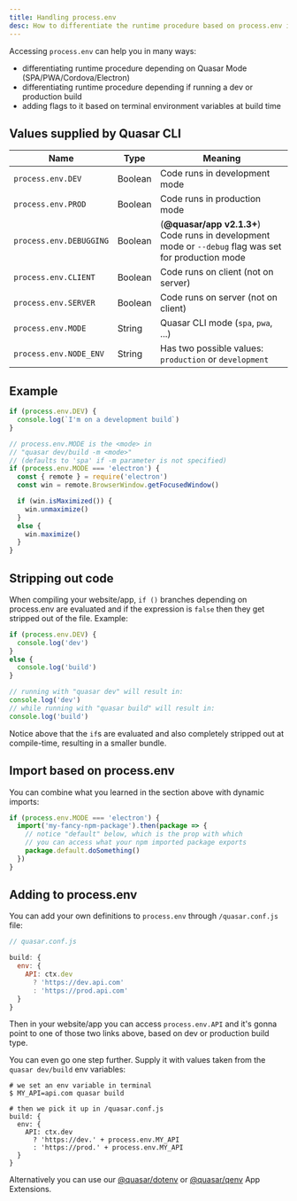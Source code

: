 ```yaml
---
title: Handling process.env
desc: How to differentiate the runtime procedure based on process.env in a Quasar app.
---
```


Accessing `process.env` can help you in many ways:
  * differentiating runtime procedure depending on Quasar Mode (SPA/PWA/Cordova/Electron)
  * differentiating runtime procedure depending if running a dev or production build
  * adding flags to it based on terminal environment variables at build time

## Values supplied by Quasar CLI

| Name | Type | Meaning |
| --- | --- | --- |
| `process.env.DEV` | Boolean | Code runs in development mode |
| `process.env.PROD` | Boolean | Code runs in production mode |
| `process.env.DEBUGGING` | Boolean | (**@quasar/app v2.1.3+**) Code runs in development mode or `--debug` flag was set for production mode |
| `process.env.CLIENT` | Boolean | Code runs on client (not on server) |
| `process.env.SERVER` | Boolean | Code runs on server (not on client) |
| `process.env.MODE` | String | Quasar CLI mode (`spa`, `pwa`, ...) |
| `process.env.NODE_ENV` | String | Has two possible values: `production` or `development` |

## Example

```js
if (process.env.DEV) {
  console.log(`I'm on a development build`)
}

// process.env.MODE is the <mode> in
// "quasar dev/build -m <mode>"
// (defaults to 'spa' if -m parameter is not specified)
if (process.env.MODE === 'electron') {
  const { remote } = require('electron')
  const win = remote.BrowserWindow.getFocusedWindow()

  if (win.isMaximized()) {
    win.unmaximize()
  }
  else {
    win.maximize()
  }
}
```

## Stripping out code

When compiling your website/app, `if ()` branches depending on process.env are evaluated and if the expression is `false` then they get stripped out of the file. Example:

```js
if (process.env.DEV) {
  console.log('dev')
}
else {
  console.log('build')
}

// running with "quasar dev" will result in:
console.log('dev')
// while running with "quasar build" will result in:
console.log('build')
```

Notice above that the `if`s are evaluated and also completely stripped out at compile-time, resulting in a smaller bundle.

## Import based on process.env

You can combine what you learned in the section above with dynamic imports:

```js
if (process.env.MODE === 'electron') {
  import('my-fancy-npm-package').then(package => {
    // notice "default" below, which is the prop with which
    // you can access what your npm imported package exports
    package.default.doSomething()
  })
}
```

## Adding to process.env <q-badge align="top" label="@quasar/app v2 specs" />

You can add your own definitions to `process.env` through `/quasar.conf.js` file:

```js
// quasar.conf.js

build: {
  env: {
    API: ctx.dev
      ? 'https://dev.api.com'
      : 'https://prod.api.com'
  }
}
```

Then in your website/app you can access `process.env.API` and it's gonna point to one of those two links above, based on dev or production build type.

You can even go one step further. Supply it with values taken from the `quasar dev/build` env variables:

```
# we set an env variable in terminal
$ MY_API=api.com quasar build

# then we pick it up in /quasar.conf.js
build: {
  env: {
    API: ctx.dev
      ? 'https://dev.' + process.env.MY_API
      : 'https://prod.' + process.env.MY_API
  }
}
```

Alternatively you can use our [@quasar/dotenv](https://github.com/quasarframework/app-extension-dotenv) or [@quasar/qenv](https://github.com/quasarframework/app-extension-qenv) App Extensions.
